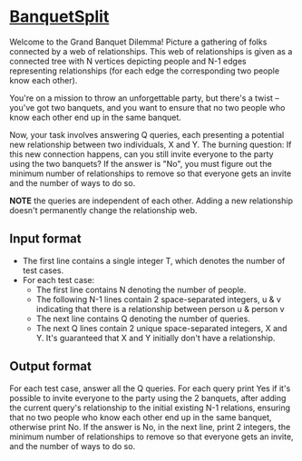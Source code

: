 # [BanquetSplit][link]

Welcome to the Grand Banquet Dilemma! Picture a gathering of folks connected by a web of relationships. This web of relationships is given as a connected tree with N vertices depicting people and N-1 edges representing relationships (for each edge the corresponding two people know each other).

You're on a mission to throw an unforgettable party, but there's a twist – you've got two banquets, and you want to ensure that no two people who know each other end up in the same banquet.

Now, your task involves answering Q queries, each presenting a potential new relationship between two individuals, X and Y. The burning question: If this new connection happens, can you still invite everyone to the party using the two banquets? If the answer is "No", you must figure out the minimum number of relationships to remove so that everyone gets an invite and the number of ways to do so.

**NOTE** the queries are independent of each other. Adding a new relationship doesn't permanently change the relationship web.

## Input format

- The first line contains a single integer T, which denotes the number of test cases.
- For each test case:
  - The first line contains N denoting the number of people.
  - The following N-1 lines contain 2 space-separated integers, u & v indicating that there is a relationship between person u & person v
  - The next line contains Q denoting the number of queries.
  - The next Q lines contain 2 unique space-separated integers, X and Y. It's guaranteed that X and Y initially don't have a relationship.

## Output format

For each test case, answer all the Q queries. For each query print Yes if it's possible to invite everyone to the party using the 2 banquets, after adding the current query's relationship to the initial existing N-1 relations, ensuring that no two people who know each other end up in the same banquet, otherwise print No. If the answer is No, in the next line, print 2 integers, the minimum number of relationships to remove so that everyone gets an invite, and the number of ways to do so.

[link]: https://www.hackerearth.com/practice/basic-programming/input-output/basics-of-input-output/practice-problems/algorithm/split-house-547be0e9/
